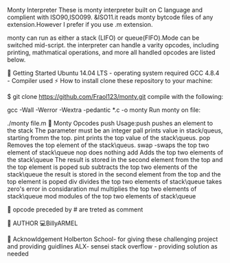 Monty Interpreter
These is monty interpreter built on C language and complient with ISO90,ISO099. &ISO11.it reads monty bytcode files of any extension.However I prefer if you use .m extension.

monty can run as either a stack (LIFO) or queue(FIFO).Mode can be switched mid-script. the interpreter can handle a varity opcodes, including printing, mathmatical operations, and more all handled opcodes are listed below.

🏃 Getting Started
Ubuntu 14.04 LTS - operating system required
GCC 4.8.4 - Compiler used
⚡ How to install
clone these repository to your machine:

$ git clone https://github.com/Fraol123/monty.git
compile with the following:

gcc -Wall -Werror -Wextra -pedantic *.c -o monty
Run monty on file:

./monty file.m
🔧 Monty Opcodes
push
Usage:push <int>
pushes an element to the stack
The parameter <int> must be an integer
pall
prints value in stack/queus, starting fromm the top.
pint
prints the top value of the stack\queus.
pop
Removes the top element of the stack\queus.
swap -swaps the top two element of stack\queue
nop
does nothing
add
Adds the top two elements of the stack\queue
The result is stored in the second element from the top and the top element is poped
sub
subtracts the top two elements of the stack\queue
the result is stored in the second element from the top and the top element is poped
div
divides the top two elements of stack\queue
takes zero's error in considaration
mul
multiplies the top two elements of stack\queue
mod
modules of the top two elements of stack\queue

📮 opcode preceded by # are treted as comment

📘 AUTHOR
💻BillyARMEL

🎺 Acknowldgement
Holberton School- for giving these challenging project and providing guidlines
ALX- sensei
stack overflow - providing solution as needed
